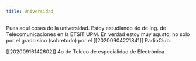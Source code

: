 ```yaml
---
title: Universidad
---
```


Pues aquí cosas de la universidad. Estoy estudiando 4o de Ing. de Telecomunicaciones en la ETSIT UPM. En verdad estoy muy agusto, no solo por el grado sino (sobretodo) por el [[20200904221841]] RadioClub.

[[20200916142602]] 4o de Teleco de especialidad de Electrónica